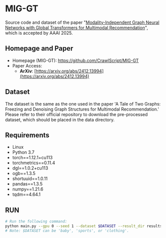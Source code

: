 # MIG-GT

Source code and dataset of the paper "[Modality-Independent Graph Neural Networks with Global Transformers for Multimodal Recommendation](https://arxiv.org/abs/2412.13994)", which is accepted by AAAI 2025.



## Homepage and Paper

+ Homepage (MIG-GT): https://github.com/CrawlScript/MIG-GT
+ Paper Access:
    - **ArXiv**: [https://arxiv.org/abs/2412.13994](https://arxiv.org/abs/2412.13994) 



## Dataset

The dataset is the same as the one used in the paper 'A Tale of Two Graphs: Freezing and Denoising Graph Structures for Multimodal Recommendation.' Please refer to their official repository to download the pre-processed dataset, which should be placed in the data directory.


## Requirements

+ Linux
+ Python 3.7
+ torch==1.12.1+cu113
+ torchmetrics==0.11.4
+ dgl==1.0.2+cu113
+ ogb==1.3.5
+ shortuuid==1.0.11
+ pandas==1.3.5
+ numpy==1.21.6
+ tqdm==4.64.1



## RUN

```bash
# Run the following command:
python main.py --gpu 0 --seed 1 --dataset $DATASET --result_dir results --method mig_gt
# Note: $DATASET can be 'baby', 'sports', or 'clothing'.
```
